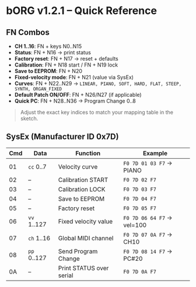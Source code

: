# bORG v1.2.1 – Quick Reference

## FN Combos
- **CH 1..16**: FN + keys N0..N15
- **Status**: FN + N16 → print status
- **Factory reset**: FN + N17 → reset + defaults
- **Calibration**: FN + N18 start / FN + N19 lock
- **Save to EEPROM**: FN + N20
- **Fixed‑velocity mode**: FN + N21 (value via SysEx)
- **Curves**: FN + N22..N29 → `LINEAR, PIANO, SOFT, HARD, FLAT, STEEP, SYNTH, ORGAN_FIXED`
- **Default Patch ON/OFF**: FN + N26/N27 (if applicable)
- **Quick PC**: FN + N28..N36 → Program Change 0..8

> Adjust the exact key indices to match your mapping table in the sketch.

## SysEx (Manufacturer ID 0x7D)
| Cmd | Data        | Function                     | Example                      |
|-----|-------------|------------------------------|------------------------------|
| 01  | `cc` 0..7   | Velocity curve               | `F0 7D 01 03 F7` → PIANO     |
| 02  | –           | Calibration START            | `F0 7D 02 F7`                |
| 03  | –           | Calibration LOCK             | `F0 7D 03 F7`                |
| 04  | –           | Save to EEPROM               | `F0 7D 04 F7`                |
| 05  | –           | Factory reset                | `F0 7D 05 F7`                |
| 06  | `vv` 1..127 | Fixed velocity value         | `F0 7D 06 64 F7` → vel=100   |
| 07  | `ch` 1..16  | Global MIDI channel          | `F0 7D 07 0A F7` → CH10      |
| 08  | `pp` 0..127 | Send Program Change          | `F0 7D 08 14 F7` → PC#20     |
| 0A  | –           | Print STATUS over serial     | `F0 7D 0A F7`                |
